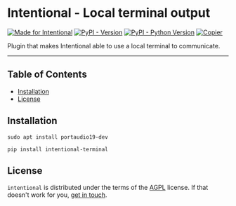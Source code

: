 # Intentional - Local terminal output

[![Made for Intentional](https://img.shields.io/badge/made_for-intentional-blue)](https://intentional-ai.github.io/intentional/docs/home/)
[![PyPI - Version](https://img.shields.io/pypi/v/intentional-terminal.svg)](https://pypi.org/project/intentional-terminal)
[![PyPI - Python Version](https://img.shields.io/pypi/pyversions/intentional-terminal.svg)](https://pypi.org/project/intentional-terminal)
[![Copier](https://img.shields.io/endpoint?url=https://raw.githubusercontent.com/copier-org/copier/master/img/badge/badge-grayscale-inverted-border-orange.json)](https://github.com/copier-org/copier)

Plugin that makes Intentional able to use a local terminal to communicate.

-----

## Table of Contents

- [Installation](#installation)
- [License](#license)

## Installation

```
sudo apt install portaudio19-dev
```

```console
pip install intentional-terminal
```

## License

`intentional` is distributed under the terms of the [AGPL](LICENSE.txt) license. If that doesn't work for you, [get in touch](mailto:github@zansara.dev).
